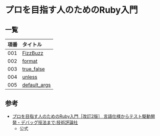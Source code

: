 # プロを目指す人のためのRuby入門

## 一覧

| 項番 | タイトル |
| :--- | :------- |
| 001 | [FizzBuzz](./001_FizzBuzz/fizz_buzz.rb) |
| 002 | [format](./002_format_string/format_string.rb)   |
| 003 | [true_false](./003_true_false/true_false.rb) |
| 004 | [unless](./004_unless/use_unless.rb) |
| 005 | [default_args](./005_default_args/default_args.rb) |

## 参考

- [プロを目指す人のためのRuby入門［改訂2版］ 言語仕様からテスト駆動開発・デバッグ技法まで:技術評論社](https://gihyo.jp/book/2021/978-4-297-12437-3)
    - 公式